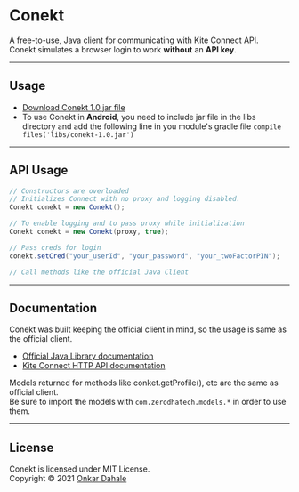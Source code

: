 # Conekt

A free-to-use, Java client for communicating with Kite Connect API.\
Conekt simulates a browser login to work **without** an **API key**.

---
## Usage
- [Download Conekt 1.0 jar file](https://github.com/onkardahale/conekt/blob/master/dist/conekt-1.0.jar)
- To use Conekt in **Android**, you need to include jar file in the libs directory and add the following line in you module's gradle file ``` compile files('libs/conekt-1.0.jar') ```

---
## API Usage

```java
// Constructors are overloaded
// Initializes Connect with no proxy and logging disabled.
Conekt conekt = new Conekt();

// To enable logging and to pass proxy while initialization
Conekt conekt = new Conekt(proxy, true);

// Pass creds for login
conekt.setCred("your_userId", "your_password", "your_twoFactorPIN");

// Call methods like the official Java Client
```
---
## Documentation
Conekt was built keeping the official client in mind, so the usage is same as the official client.

- [Official Java Library documentation](https://kite.trade/docs/javakiteconnect/v3/)
- [Kite Connect HTTP API documentation](https://kite.trade/docs/connect/v3/)

Models returned for methods like conket.getProfile(), etc are the same as official client.\
Be sure to import the models with ```com.zerodhatech.models.*``` in order to use them.

---
## License
Conekt is licensed under MIT License.\
Copyright © 2021 [Onkar Dahale](https://github.com/onkardahale)
